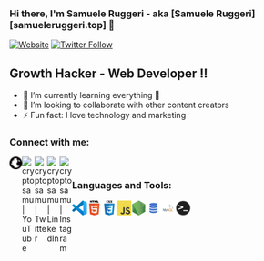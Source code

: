 ### Hi there, I'm Samuele Ruggeri - aka [Samuele Ruggeri][samueleruggeri.top] 👋 

[![Website](https://img.shields.io/website?label=samueleruggeri.it&style=for-the-badge&url=https%3A%2F%2Fsamueleruggeri.it)](https://samueleruggeri.top)
[![Twitter Follow](https://img.shields.io/twitter/follow/cryptosamu?color=1DA1F2&logo=twitter&style=for-the-badge)](https://twitter.com/intent/follow?original_referer=https%3A%2F%2Fgithub.com%2Fcryptosamu&screen_name=cryptosamu)

## Growth Hacker - Web Developer !!

- 🌱 I’m currently learning everything 🤣
- 👯 I’m looking to collaborate with other content creators
- ⚡ Fun fact: I love technology and marketing

### Connect with me:

[<img align="left" alt="samueleruggeri" width="22px" src="https://raw.githubusercontent.com/iconic/open-iconic/master/svg/globe.svg" />][website]
[<img align="left" alt="cryptosamu | YouTube" width="22px" src="https://cdn.jsdelivr.net/npm/simple-icons@v3/icons/youtube.svg" />][youtube]
[<img align="left" alt="cryptosamu | Twitter" width="22px" src="https://cdn.jsdelivr.net/npm/simple-icons@v3/icons/twitter.svg" />][twitter]
[<img align="left" alt="cryptosamu| LinkedIn" width="22px" src="https://cdn.jsdelivr.net/npm/simple-icons@v3/icons/linkedin.svg" />][linkedin]
[<img align="left" alt="cryptosamu| Instagram" width="22px" src="https://cdn.jsdelivr.net/npm/simple-icons@v3/icons/instagram.svg" />][instagram]

<br />

### Languages and Tools:

<img align="left" alt="Visual Studio Code" width="26px" src="https://raw.githubusercontent.com/github/explore/80688e429a7d4ef2fca1e82350fe8e3517d3494d/topics/visual-studio-code/visual-studio-code.png" />
<img align="left" alt="HTML5" width="26px" src="https://raw.githubusercontent.com/github/explore/80688e429a7d4ef2fca1e82350fe8e3517d3494d/topics/html/html.png" />
<img align="left" alt="CSS3" width="26px" src="https://raw.githubusercontent.com/github/explore/80688e429a7d4ef2fca1e82350fe8e3517d3494d/topics/css/css.png" />
<img align="left" alt="JavaScript" width="26px" src="https://raw.githubusercontent.com/github/explore/80688e429a7d4ef2fca1e82350fe8e3517d3494d/topics/javascript/javascript.png" />
<img align="left" alt="Node.js" width="26px" src="https://raw.githubusercontent.com/github/explore/80688e429a7d4ef2fca1e82350fe8e3517d3494d/topics/nodejs/nodejs.png" />
<img align="left" alt="SQL" width="26px" src="https://raw.githubusercontent.com/github/explore/80688e429a7d4ef2fca1e82350fe8e3517d3494d/topics/sql/sql.png" />
<img align="left" alt="MySQL" width="26px" src="https://raw.githubusercontent.com/github/explore/80688e429a7d4ef2fca1e82350fe8e3517d3494d/topics/mysql/mysql.png" />
<img align="left" alt="Terminal" width="26px" src="https://raw.githubusercontent.com/github/explore/80688e429a7d4ef2fca1e82350fe8e3517d3494d/topics/terminal/terminal.png" />

<br />
<br />

[website]: https://www.samueleruggeri.top
[twitter]: https://twitter.com/samu_ruggeri
[youtube]: https://www.youtube.com/channel/UCZm7rQwTRubB-X9UdEoNC5g
[instagram]: https://instagram.com/samueleruggeri_
[linkedin]: https://www.linkedin.com/in/samuele-ruggeri/
